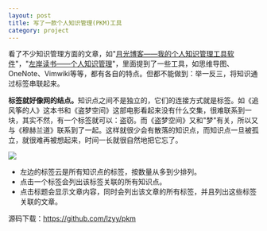```yaml
---
layout: post
title: 写了一款个人知识管理(PKM)工具
category: project
---
```


看了不少知识管理方面的文章，如"<a href='http://www.williamlong.info/archives/2176.html'>月光博客——我的个人知识管理工具软件</a>"，"<a href='http://www.zreading.cn/archives/1861.html'>左岸读书——个人知识管理</a>"，里面提到了一些工具，如思维导图、OneNote、Vimwiki等等，都有各自的特点。但都不能做到：举一反三，将知识通过标签串联起来。

<b>标签就好像网的结点。</b>知识点之间不是独立的，它们的连接方式就是标签。如《追风筝的人》这本书和《盗梦空间》这部电影看起来没有什么交集，很难联系到一块，其实不然，有一个标签就可以：盗窃。而《盗梦空间》又和"梦"有关，所以又与《穆赫兰道》联系到了一起。这样就很少会有散落的知识点，而知识点一旦被孤立，就很难再被想起来，时间一长就很自然地把它忘了。

<a href="http://www.flickr.com/photos/lzyy/5171416767/sizes/l/"><img src="http://farm5.static.flickr.com/4111/5171416767_290c6a21c7.jpg" /></a>

* 左边的标签云是所有知识点的标签，按数量从多到少排列。
* 点击一个标签会列出该标签关联的所有知识点。
* 点击标题会显示文章内容，同时会列出该文章的所有标签，并且列出这些标签关联的文章。

源码下载：<a href="https://github.com/lzyy/pkm">https://github.com/lzyy/pkm</a>
